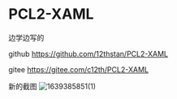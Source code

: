 # PCL2-XAML

边学边写的

github https://github.com/12thstan/PCL2-XAML

gitee  https://gitee.com/c12th/PCL2-XAML


新的截图
![1639385851(1)](https://user-images.githubusercontent.com/77578398/145781914-c5f9f022-f497-4fae-a28a-17e662df3098.png)
